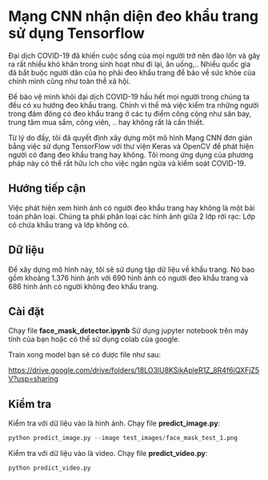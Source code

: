 # Mạng CNN nhận diện đeo khẩu trang sử dụng Tensorflow 

Đại dịch COVID-19 đã khiến cuộc sống của mọi người trở nên đảo lộn và gây ra rất nhiều khó khăn trong sinh hoạt như đi lại, ăn uống,.. Nhiều quốc gia đã bắt buộc người dân của họ phải đeo khẩu trang để bảo về sức khỏe của chính mình cũng như toàn thể xã hội. 
	 
Để bảo vệ mình khỏi đại dịch COVID-19 hầu hết mọi người trong chúng ta đều có xu hướng đeo khẩu trang. Chính vì thế mà việc kiểm tra những người trong đám đông có đeo khẩu trang ở các tụ điểm công cộng như sân bay, trung tâm mua sắm, công viên, .. hay không rất là cần thiết.
	 
Từ lý do đấy, tôi đã quyết định xây dựng một mô hình Mạng CNN đơn giản bằng việc sử dụng TensorFlow với thư viện Keras và OpenCV để phát hiện người có đang đeo khẩu trang hay không. Tôi mong ứng dụng của phương pháp này có thể rất hữu ích cho việc ngăn ngừa và kiểm soát COVID-19.

## Hướng tiếp cận
Việc phát hiện xem hình ảnh có người đeo khẩu trang hay không là một bài toán phân loại. Chúng ta phải phân loại các hình ảnh giữa 2 lớp rời rạc: Lớp có chứa khẩu trang và lớp không có.

## Dữ liệu
Để xây dựng mô hình này, tôi sẽ sử dụng tập dữ liệu về khẩu trang. Nó bao gồm khoảng 1.376 hình ảnh với 690 hình ảnh có người đeo khẩu trang và 686 hình ảnh có người không đeo khẩu trang.

## Cài đặt
Chạy file **face_mask_detector.ipynb**
Sử dụng jupyter notebook trên máy tính của bạn hoặc có thể sử dụng colab của google.

Train xong model bạn sẽ có được file như sau:

https://drive.google.com/drive/folders/18LO3lU8KSikApleR1Z_8R4f6iQXFjZ5V?usp=sharing

## Kiểm tra
Kiểm tra với dữ liệu vào là hình ảnh. Chạy file **predict_image.py**:

```python
python predict_image.py --image test_images/face_mask_test_1.png
```

Kiểm tra với dữ liệu vào là video. Chạy file **predict_video.py**:

```python
python predict_video.py
```
